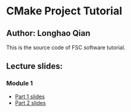 # CMake Project Tutorial
## Author: Longhao Qian

This is the source code of FSC software tutorial.

## Lecture slides:
### Module 1
- [Part 1 slides](https://docs.google.com/presentation/d/1smqox8G5wDIaakPPjT4ShKJv29_JjWiU1_gPjTlkEOk/edit?usp=share_link)
- [Part 2 slides](https://docs.google.com/presentation/d/15Lm9B8i2zOYOb-BqHKE5PxKP9-ZJGUNstg2U12aOcnU/edit?usp=sharing)
